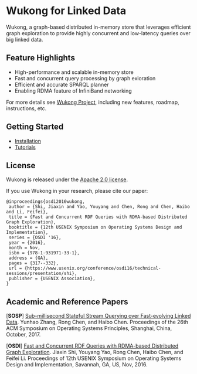 # Wukong for Linked Data

Wukong, a graph-based distributed in-memory store that leverages efficient graph exploration to provide highly concurrent and low-latency queries over big linked data.


## Feature Highlights

* High-performance and scalable in-memory store
* Fast and concurrent query processing by graph exloration
* Efficient and accurate SPARQL planner
* Enabling RDMA feature of InfiniBand networking

For more details see [Wukong Project](http://ipads.se.sjtu.edu.cn/projects/wukong), including new features, roadmap, instructions, etc.


## Getting Started

* [Installation](docs/INSTALL.md)
* [Tutorials](docs/TUTORIALS.md)


## License

Wukong is released under the [Apache 2.0 license](http://www.apache.org/licenses/LICENSE-2.0.html).

If you use Wukong in your research, please cite our paper:
   
    @inproceedings{osdi2016wukong,
     author = {Shi, Jiaxin and Yao, Youyang and Chen, Rong and Chen, Haibo and Li, Feifei},
     title = {Fast and Concurrent RDF Queries with RDMA-based Distributed Graph Exploration},
     booktitle = {12th USENIX Symposium on Operating Systems Design and Implementation},
     series = {OSDI '16},
     year = {2016},
     month = Nov,
     isbn = {978-1-931971-33-1},
     address = {GA},
     pages = {317--332},
     url = {https://www.usenix.org/conference/osdi16/technical-sessions/presentation/shi},
     publisher = {USENIX Association},
    }


## Academic and Reference Papers

[**SOSP**] [Sub-millisecond Stateful Stream Querying over Fast-evolving Linked Data](http://dl.acm.org/citation.cfm?id=xxxxxxx). Yunhao Zhang, Rong Chen, and Haibo Chen. Proceedings of the 26th ACM Symposium on Operating Systems Principles, Shanghai, China, October, 2017.

[**OSDI**] [Fast and Concurrent RDF Queries with RDMA-based Distributed Graph Exploration](http://dl.acm.org/citation.cfm?id=3026902). Jiaxin Shi, Youyang Yao, Rong Chen, Haibo Chen, and Feifei Li. Proceedings of 12th USENIX Symposium on Operating Systems Design and Implementation, Savannah, GA, US, Nov, 2016.




